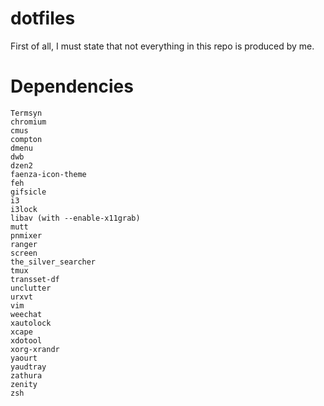 dotfiles
========

First of all, I must state that not everything in this repo is produced by me.


Dependencies
============

```
Termsyn
chromium
cmus
compton
dmenu
dwb
dzen2
faenza-icon-theme
feh
gifsicle
i3
i3lock
libav (with --enable-x11grab)
mutt
pnmixer
ranger
screen
the_silver_searcher
tmux
transset-df
unclutter
urxvt
vim
weechat
xautolock
xcape
xdotool
xorg-xrandr
yaourt
yaudtray
zathura
zenity
zsh
```
